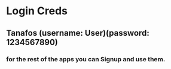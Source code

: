 # Login Creds

## Tanafos (username: User)(password: 1234567890)

### for the rest of the apps you can Signup and use them. 
